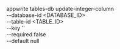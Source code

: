 appwrite tables-db update-integer-column \
    --database-id <DATABASE_ID> \
    --table-id <TABLE_ID> \
    --key '' \
    --required false \
    --default null
